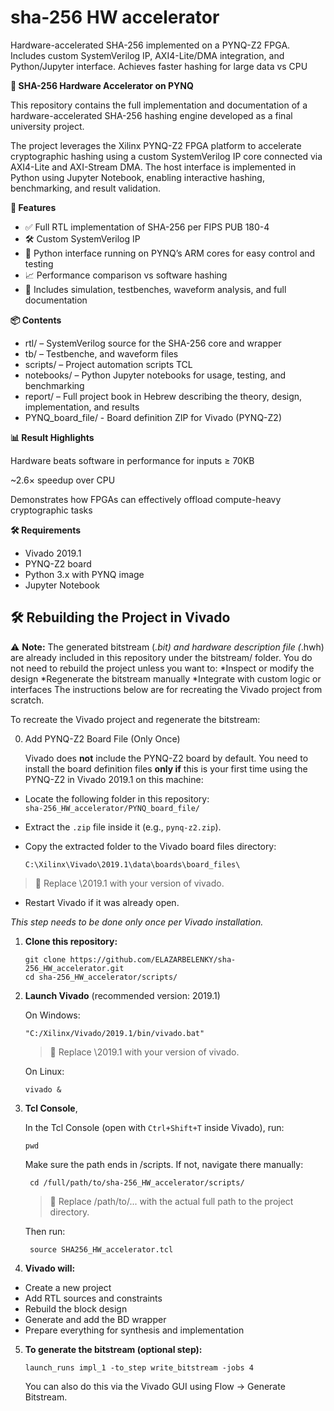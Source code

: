 # sha-256 HW accelerator
Hardware-accelerated SHA-256 implemented on a PYNQ-Z2 FPGA. Includes custom SystemVerilog IP, AXI4-Lite/DMA integration, and Python/Jupyter interface. Achieves faster hashing for large data vs CPU


**🔐 SHA-256 Hardware Accelerator on PYNQ**

This repository contains the full implementation and documentation of a hardware-accelerated SHA-256 hashing engine developed as a final university project.

The project leverages the Xilinx PYNQ-Z2 FPGA platform to accelerate cryptographic hashing using a custom SystemVerilog IP core connected via AXI4-Lite and AXI-Stream DMA. The host interface is implemented in Python using Jupyter Notebook, enabling interactive hashing, benchmarking, and result validation.


**🚀 Features**

- ✅ Full RTL implementation of SHA-256 per FIPS PUB 180-4  
- 🛠️ Custom SystemVerilog IP  
- 🐍 Python interface running on PYNQ’s ARM cores for easy control and testing  
- 📈 Performance comparison vs software hashing  
- 🧪 Includes simulation, testbenches, waveform analysis, and full documentation  


**📦 Contents**

* rtl/                  – SystemVerilog source for the SHA-256 core and wrapper  
* tb/                   – Testbenche, and waveform files
* scripts/              – Project automation scripts TCL  
* notebooks/            – Python Jupyter notebooks for usage, testing, and benchmarking  
* report/               – Full project book in Hebrew describing the theory, design, implementation, and results
* PYNQ_board_file/      - Board definition ZIP for Vivado (PYNQ-Z2)


**📊 Result Highlights**

Hardware beats software in performance for inputs ≥ 70KB

~2.6× speedup over CPU

Demonstrates how FPGAs can effectively offload compute-heavy cryptographic tasks


**🛠 Requirements**
* Vivado 2019.1
* PYNQ-Z2 board
* Python 3.x with PYNQ image
* Jupyter Notebook


## 🛠️ Rebuilding the Project in Vivado

⚠️ **Note:**
The generated bitstream (*.bit) and hardware description file (*.hwh) are already included in this repository under the bitstream/ folder.
You do not need to rebuild the project unless you want to:
\*Inspect or modify the design
\*Regenerate the bitstream manually
\*Integrate with custom logic or interfaces
The instructions below are for recreating the Vivado project from scratch.

To recreate the Vivado project and regenerate the bitstream:

 0. Add PYNQ-Z2 Board File (Only Once)

    Vivado does **not** include the PYNQ-Z2 board by default. You need to install the board definition files **only if** this is your first time using the PYNQ-Z2 in Vivado 2019.1 on this machine:

   * Locate the following folder in this repository:  
   `sha-256_HW_accelerator/PYNQ_board_file/`

   * Extract the `.zip` file inside it (e.g., `pynq-z2.zip`).

   * Copy the extracted folder to the Vivado board files directory:

        `C:\Xilinx\Vivado\2019.1\data\boards\board_files\`

   > 📝 Replace \2019.1 with your version of vivado.

   * Restart Vivado if it was already open.

   *This step needs to be done only once per Vivado installation.*

1. **Clone this repository:**

       git clone https://github.com/ELAZARBELENKY/sha-256_HW_accelerator.git
       cd sha-256_HW_accelerator/scripts/

2. **Launch Vivado**  (recommended version: 2019.1) 

    On Windows:

       "C:/Xilinx/Vivado/2019.1/bin/vivado.bat"

   > 📝 Replace \2019.1 with your version of vivado.

    On Linux:

       vivado &

3. **Tcl Console**,

   In the Tcl Console (open with `Ctrl+Shift+T` inside Vivado), run:

       pwd

    Make sure the path ends in /scripts. If not, navigate there manually:

        cd /full/path/to/sha-256_HW_accelerator/scripts/

   > 📝 Replace /path/to/... with the actual full path to the project directory.

    Then run:

        source SHA256_HW_accelerator.tcl

4. **Vivado will:**
 *  Create a new project
 *  Add RTL sources and constraints
 *  Rebuild the block design
 *  Generate and add the BD wrapper
 *  Prepare everything for synthesis and implementation

5. **To generate the bitstream (optional step):**


       launch_runs impl_1 -to_step write_bitstream -jobs 4

   You can also do this via the Vivado GUI using Flow → Generate Bitstream.